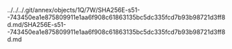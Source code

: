 ../../../.git/annex/objects/1Q/7W/SHA256E-s51--743450ea1e875809911e1aa6f908c61863135bc5dc335fcd7b93b98721d3ff8d.md/SHA256E-s51--743450ea1e875809911e1aa6f908c61863135bc5dc335fcd7b93b98721d3ff8d.md